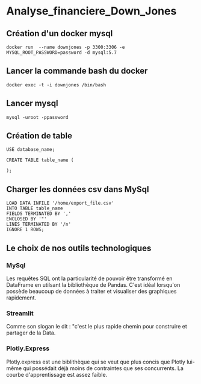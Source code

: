 # Analyse_financiere_Down_Jones

## Création d'un docker mysql 

```
docker run  --name downjones -p 3300:3306 -e MYSQL_ROOT_PASSWORD=password -d mysql:5.7
```

## Lancer la commande bash du docker
```
docker exec -t -i downjones /bin/bash
```

## Lancer mysql

```
mysql -uroot -ppassword
```

## Création de table
```
USE database_name;
```

```
CREATE TABLE table_name (
            
);

```
## Charger les données csv dans MySql

```
LOAD DATA INFILE '/home/export_file.csv'
INTO TABLE table_name
FIELDS TERMINATED BY ','
ENCLOSED BY '"'
LINES TERMINATED BY '/n'
IGNORE 1 ROWS;
```
## Le choix de nos outils technologiques

### MySql

Les requêtes SQL ont la particularité de pouvoir être transformé en DataFrame en utilsant la bibliothèque de Pandas. C'est idéal lorsqu'on possède beaucoup de données à traiter et visualiser des graphiques rapidement.

### Streamlit

Comme son slogan le dit : "c'est le plus rapide chemin pour construire et partager  de la Data.

### Plotly.Express

Plotly.express est une biblithèque qui se veut que plus concis que Plotly lui-même qui possédait déjà moins de contraintes que ses concurrents. La courbe d'apprentissage est assez faible.
